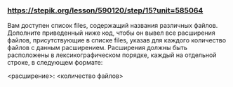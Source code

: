 ### https://stepik.org/lesson/590120/step/15?unit=585064

Вам доступен список files, содержащий названия различных файлов. Дополните приведенный ниже код, чтобы он вывел все расширения файлов, присутствующие в списке files, указав для каждого количество файлов с данным расширением. Расширения должны быть расположены в лексикографическом порядке, каждый на отдельной строке, в следующем формате:


<расширение>: <количество файлов>
